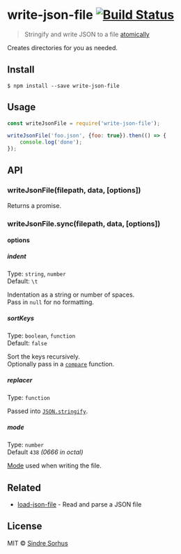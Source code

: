 # write-json-file [![Build Status](https://travis-ci.org/sindresorhus/write-json-file.svg?branch=master)](https://travis-ci.org/sindresorhus/write-json-file)

> Stringify and write JSON to a file [atomically](https://github.com/iarna/write-file-atomic)

Creates directories for you as needed.


## Install

```
$ npm install --save write-json-file
```


## Usage

```js
const writeJsonFile = require('write-json-file');

writeJsonFile('foo.json', {foo: true}).then(() => {
	console.log('done');
});
```


## API

### writeJsonFile(filepath, data, [options])

Returns a promise.

### writeJsonFile.sync(filepath, data, [options])

#### options

##### indent

Type: `string`, `number`  
Default: `\t`

Indentation as a string or number of spaces.  
Pass in `null` for no formatting.

##### sortKeys

Type: `boolean`, `function`  
Default: `false`

Sort the keys recursively.  
Optionally pass in a [`compare`](https://developer.mozilla.org/en-US/docs/Web/JavaScript/Reference/Global_Objects/Array/sort) function.

##### replacer

Type: `function`

Passed into [`JSON.stringify`](https://developer.mozilla.org/en-US/docs/Web/JavaScript/Reference/Global_Objects/JSON/stringify#The_replacer_parameter).

##### mode

Type: `number`  
Default `438` *(0666 in octal)*

[Mode](https://en.wikipedia.org/wiki/File_system_permissions#Numeric_notation) used when writing the file.


## Related

- [load-json-file](https://github.com/sindresorhus/load-json-file) - Read and parse a JSON file


## License

MIT © [Sindre Sorhus](http://sindresorhus.com)
